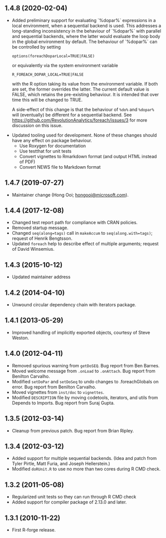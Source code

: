 ## 1.4.8 (2020-02-04)

<ul>
<li><p>Added preliminary support for evaluating `%dopar%` expressions in a local environment, when a sequential backend is used. This addresses a long-standing inconsistency in the behaviour of `%dopar%` with parallel and sequential backends, where the latter would evaluate the loop body in the global environment by default. The behaviour of `%dopar%` can be controlled by setting<br/>

`options(foreachDoparLocal=TRUE|FALSE)`<br/>

or equivalently via the system environment variable<br/>

`R_FOREACH_DOPAR_LOCAL=TRUE|FALSE`<br/>

with the R option taking its value from the environment variable. If both are set, the former overrides the latter. The current default value is FALSE, which retains the pre-existing behaviour. It is intended that over time this will be changed to TRUE.<br/>

A side-effect of this change is that the behaviour of `%do%` and `%dopar%` will (eventually) be different for a sequential backend. See https://github.com/RevolutionAnalytics/foreach/issues/3 for more discussion on this issue.</p></li>

<li> Updated tooling used for development. None of these changes should have any effect on package behaviour.
<ul>
<li>Use Roxygen for documentation</li>
<li>Use testthat for unit tests</li>
<li>Convert vignettes to Rmarkdown format (and output HTML instead of PDF)</li>
<li>Convert NEWS file to Markdown format
</ul>
</li>
</ul>

## 1.4.7 (2019-07-27)
- Maintainer change (Hong Ooi; hongooi@microsoft.com).

## 1.4.4 (2017-12-08)
- Changed test report path for compliance with CRAN policies.
- Removed startup message.
- Changed `seq(along=tags)` call in `makeAccum` to `seq(along.with=tags)`; request of Henrik Bengtsson.
- Updated `foreach` help to describe effect of multiple arguments; request of David Winsemius.

## 1.4.3 (2015-10-12)
- Updated maintainer address
    
## 1.4.2 (2014-04-10)
- Unwound circular dependency chain with iterators package.
    
## 1.4.1 (2013-05-29)
- Improved handling of implicitly exported objects, courtesy of Steve Weston.

## 1.4.0 (2012-04-11)
- Removed spurious warning from `getDoSEQ`. Bug report from Ben Barnes.
- Moved welcome message from `.onLoad` to `.onAttach`. Bug report from Benilton Carvalho.
- Modified `setDoPar` and `setDoSeq` to undo changes to .foreachGlobals on error. Bug report from Benilton Carvalho.
- Moved vignettes from `inst/doc` to `vignettes`.
- Modified `DESCRIPTION` file by moving codetools, iterators, and utils from Depends to Imports. Bug report from Suraj Gupta.

## 1.3.5 (2012-03-14)
- Cleanup from previous patch. Bug report from Brian Ripley.

## 1.3.4 (2012-03-12)
- Added support for multiple sequential backends. (Idea and patch from Tyler Pirtle, Matt Furia, and Joseph Hellerstein.)
- Modified `doRUnit.R` to use no more than two cores during R CMD check.

## 1.3.2 (2011-05-08)
- Regularized unit tests so they can run through R CMD check
- Added support for compiler package of 2.13.0 and later.

## 1.3.1 (2010-11-22)
- First R-forge release.

